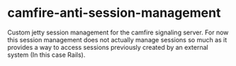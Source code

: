camfire-anti-session-management
===============================

Custom jetty session management for the camfire signaling server. For now this session management does not actually manage
sessions so much as it provides a way to access sessions previously created by an external system (In this case Rails).
